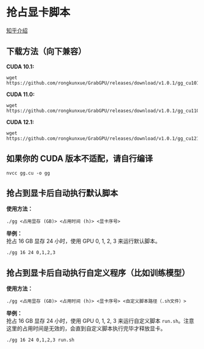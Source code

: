 # 抢占显卡脚本
[知乎介绍](https://zhuanlan.zhihu.com/p/449629487)

## 下载方法（向下兼容）

**CUDA 10.1:**  
```shell
wget https://github.com/rongkunxue/GrabGPU/releases/download/v1.0.1/gg_cu101
```

**CUDA 11.0:**  
```shell
wget https://github.com/rongkunxue/GrabGPU/releases/download/v1.0.1/gg_cu110
```

**CUDA 12.1:**  
```shell
wget https://github.com/rongkunxue/GrabGPU/releases/download/v1.0.1/gg_cu121
```

## 如果你的 CUDA 版本不适配，请自行编译

```shell
nvcc gg.cu -o gg
```

## 抢占到显卡后自动执行默认脚本
**使用方法：**  
```shell
./gg <占用显存 (GB)> <占用时间 (h)> <显卡序号>
```

**举例：**  
抢占 16 GB 显存 24 小时，使用 GPU 0, 1, 2, 3 来运行默认脚本。
```shell
./gg 16 24 0,1,2,3
```

## 抢占到显卡后自动执行自定义程序（比如训练模型）
**使用方法：**  
```shell
./gg <占用显存 (GB)> <占用时间 (h)> <显卡序号> <自定义脚本路径（.sh文件）>
```

**举例：**  
抢占 16 GB 显存 24 小时，使用 GPU 0, 1, 2, 3 来运行自定义脚本 `run.sh`。注意这里的占用时间是无效的，会直到自定义脚本执行完毕才释放显卡。
```shell
./gg 16 24 0,1,2,3 run.sh
```
